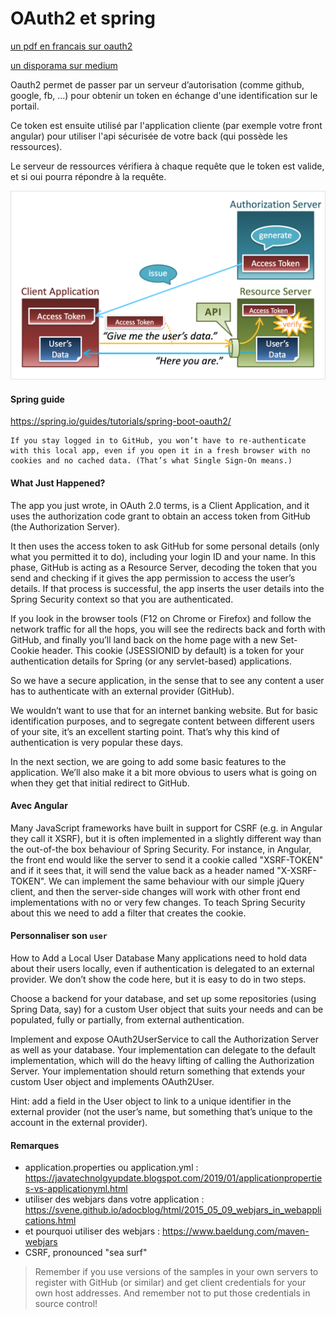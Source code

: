 # OAuth2 et spring

[un pdf en francais sur oauth2](comprendre-oauth-2-0-par-lexemple.pdf)

[un disporama sur medium](https://medium.com/@darutk/the-simplest-guide-to-oauth-2-0-8c71bd9a15bb)

Oauth2 permet de passer par un serveur d’autorisation (comme github, google, fb, ...) pour obtenir un token en échange d'une identification sur le portail.

Ce token est ensuite utilisé par l'application cliente (par exemple votre front angular) pour utiliser l'api sécurisée de votre back (qui possède les ressources).

Le serveur de ressources vérifiera à chaque requête que le token est valide, et si oui pourra répondre à la requête.

![img](oauth.png)


#### Spring guide

https://spring.io/guides/tutorials/spring-boot-oauth2/

    If you stay logged in to GitHub, you won’t have to re-authenticate with this local app, even if you open it in a fresh browser with no cookies and no cached data. (That’s what Single Sign-On means.)


#### What Just Happened?

The app you just wrote, in OAuth 2.0 terms, is a Client Application, and it uses the authorization code grant to obtain an access token from GitHub (the Authorization Server).

It then uses the access token to ask GitHub for some personal details (only what you permitted it to do), including your login ID and your name. In this phase, GitHub is acting as a Resource Server, decoding the token that you send and checking if it gives the app permission to access the user’s details. If that process is successful, the app inserts the user details into the Spring Security context so that you are authenticated.

If you look in the browser tools (F12 on Chrome or Firefox) and follow the network traffic for all the hops, you will see the redirects back and forth with GitHub, and finally you’ll land back on the home page with a new Set-Cookie header. This cookie (JSESSIONID by default) is a token for your authentication details for Spring (or any servlet-based) applications.

So we have a secure application, in the sense that to see any content a user has to authenticate with an external provider (GitHub).

We wouldn’t want to use that for an internet banking website. But for basic identification purposes, and to segregate content between different users of your site, it’s an excellent starting point. That’s why this kind of authentication is very popular these days.

In the next section, we are going to add some basic features to the application. We’ll also make it a bit more obvious to users what is going on when they get that initial redirect to GitHub.

#### Avec Angular

Many JavaScript frameworks have built in support for CSRF (e.g. in Angular they call it XSRF), but it is often implemented in a slightly different way than the out-of-the box behaviour of Spring Security. For instance, in Angular, the front end would like the server to send it a cookie called "XSRF-TOKEN" and if it sees that, it will send the value back as a header named "X-XSRF-TOKEN". We can implement the same behaviour with our simple jQuery client, and then the server-side changes will work with other front end implementations with no or very few changes. To teach Spring Security about this we need to add a filter that creates the cookie.

#### Personnaliser son `user`

How to Add a Local User Database
Many applications need to hold data about their users locally, even if authentication is delegated to an external provider. We don’t show the code here, but it is easy to do in two steps.

Choose a backend for your database, and set up some repositories (using Spring Data, say) for a custom User object that suits your needs and can be populated, fully or partially, from external authentication.

Implement and expose OAuth2UserService to call the Authorization Server as well as your database. Your implementation can delegate to the default implementation, which will do the heavy lifting of calling the Authorization Server. Your implementation should return something that extends your custom User object and implements OAuth2User.

Hint: add a field in the User object to link to a unique identifier in the external provider (not the user’s name, but something that’s unique to the account in the external provider).

#### Remarques

- application.properties ou application.yml : https://javatechnolgyupdate.blogspot.com/2019/01/applicationproperties-vs-applicationyml.html
- utiliser des webjars dans votre application : https://svene.github.io/adocblog/html/2015_05_09_webjars_in_webapplications.html
- et pourquoi utiliser des webjars : https://www.baeldung.com/maven-webjars
- CSRF, pronounced "sea surf"

> Remember if you use versions of the samples in your own servers to register with GitHub (or similar) and get client credentials for your own host addresses. And remember not to put those credentials in source control!
